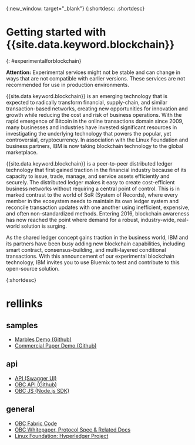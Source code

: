 {:new_window: target="_blank"}
{:shortdesc: .shortdesc}

# Getting started with {{site.data.keyword.blockchain}}
{: #experimentalforblockchain}
<!-- *Last updated: 14 February 2016* -->

<!-- This template is for getting started with a Bluemix service. It is a task template intended to document productive use of the service. It is not intended for discovery and conceptual information.  -->

<!-- The short description section should include one to two sentences describing why a developer would want to use your service in an app. This should be conversational style. For search engine optimization, include the service long name and "Bluemix".  -->

**Attention:** Experimental services might not be stable and can change in ways that are not compatible with earlier versions. These services are not recommended for use in production environments. 

{{site.data.keyword.blockchain}} is an emerging technology that is expected to radically transform financial, supply-chain, and similar transaction-based networks, creating new opportunities for innovation and growth while reducing the cost and risk of business operations. With the rapid emergence of Bitcoin in the online transactions domain since 2009, many businesses and industries have invested significant resources in investigating the underlying technology that powers the popular, yet controversial, cryptocurrency.  In association with the Linux Foundation and business partners, IBM is now taking blockchain technology to the global marketplace.

{{site.data.keyword.blockchain}} is a peer-to-peer distributed ledger technology that first gained traction in the financial industry because of its capacity to issue, trade, manage, and service assets efficiently and securely. The distributed ledger makes it easy to create cost-efficient business networks without requiring a central point of control. This is in marked contrast to the world of SoR (System of Records), where every member in the ecosystem needs to maintain its own ledger system and reconcile transaction updates with one another using inefficient, expensive, and often non-standardized methods.  Entering 2016, blockchain awareness has now reached the point where demand for a robust, industry-wide, real-world solution is surging.

As the shared ledger concept gains traction in the business world, IBM and its partners have been busy adding new blockchain capabilities, including smart contract, consensus-building, and multi-layered conditional transactions. With this announcement of our experimental blockchain technology, IBM invites you to use Bluemix to test and contribute to this open-source solution.


{:shortdesc}

<!-- The task section includes steps to integrate the service into the app.  
- DO NOT include an overview section in this topic. For now, provide the overview concepts in a separately chunked concepts topic from the ditamap. After February 2016, overview concepts are to be moved to product pages and linked from related links. 
- With task-based, technical information, reduce the conversational style in favor of succinct and direct instructions.
- DO include the basic, most-common-use scenario steps to use the service or integrate it into the app. 
- DO NOT include steps to add the service from the Bluemix catalog; we assume that the user already took steps in the UI to add the service. 
- For additional tasks like configuring, managing, etc., include a separately chunked task topic from the ditamap. Use a task title such as "Configuring x", "Administering y", "Managing z". 
- DO include code snippets in all languages that can be copied, as well as VCAP service info.  -->

<!-- You can include an optional prerequisites paragraph for any prerequisites to be met before integrating the service. For example: -->

<!-- Include a sentence to briefly introduce the steps. -->

<!-- Use ordered list markup for the step section. Include examples as needed. -->


# rellinks
## samples 
* [Marbles Demo (Github)](https://github.com/IBM-Blockchain/marbles)
* [Commercial Paper Demo (Github)](https://github.com/IBM-Blockchain/cp-web)

## api 
* [API (Swagger UI)](https://ibmblockchainapi.mybluemix.net)
* [OBC API (Github)](https://github.com/openblockchain/obc-docs/blob/master/api/Openchain%20API.md)
* [OBC JS (Node.js SDK)](https://github.com/IBM-Blockchain/ibm-blockchain-js/blob/master/README.md)

## general 
* [OBC Fabric Code](https://github.com/openblockchain/)
* [OBC Whitepaper, Protocol Spec & Related Docs](https://github.com/openblockchain/obc-docs)
* [Linux Foundation: Hyperledger Project](https://www.hyperledger.org/)

<!-- 
[Bluemix Pricing Sheet](https://console.ng.bluemix.net/pricing/) 
[IBM Bluemix Prerequisites](https://developer.ibm.com/bluemix/support/#prereqs) -->
